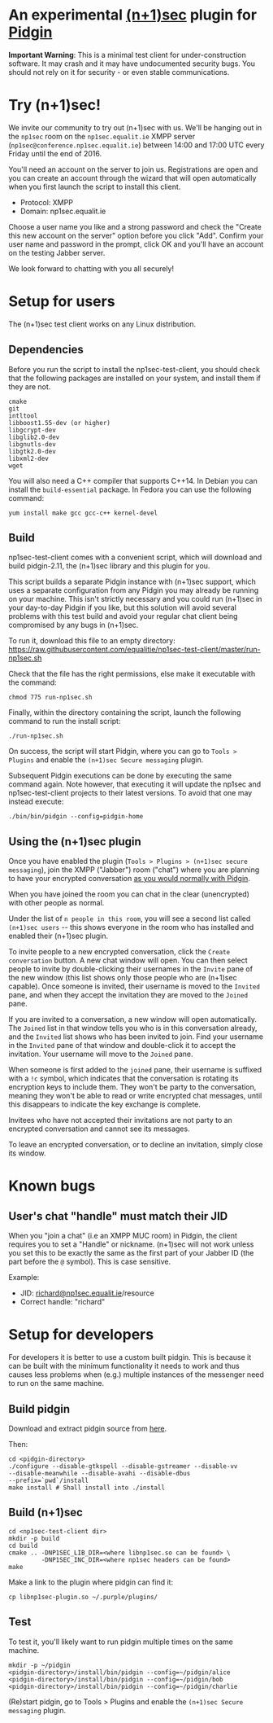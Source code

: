 An experimental [(n+1)sec](https://github.com/equalitie/np1sec) plugin for [Pidgin](https://www.pidgin.im/)
==================================================

**Important Warning**: This is a minimal test client for under-construction
software. It may crash and it may have undocumented security bugs. You should
not rely on it for security - or even stable communications.


# Try (n+1)sec!

We invite our community to try out (n+1)sec with us. We'll be hanging out in the
`np1sec` room on the `np1sec.equalit.ie` XMPP server
(`np1sec@conference.np1sec.equalit.ie`) between 14:00 and 17:00 UTC every Friday
until the end of 2016.

You'll need an account on the server to join us. Registrations are open and you
can create an account through the wizard that will open automatically when you
first launch the script to install this client.

* Protocol: XMPP
* Domain: np1sec.equalit.ie

Choose a user name you like and a strong password and check the "Create this new
account on the server" option before you click "Add". Confirm your user name and
password in the prompt, click OK and you'll have an account on the testing
Jabber server.

We look forward to chatting with you all securely!

# Setup for users

The (n+1)sec test client works on any Linux distribution.

## Dependencies

Before you run the script to install the np1sec-test-client, you should check
that the following packages are installed on your system, and install them if
they are not.

```
cmake
git
intltool
libboost1.55-dev (or higher)
libgcrypt-dev
libglib2.0-dev
libgnutls-dev
libgtk2.0-dev
libxml2-dev
wget
```

You will also need a C++ compiler that supports C++14. In Debian you can install
the `build-essential` package. In Fedora you can use the following command:

```
yum install make gcc gcc-c++ kernel-devel
```


## Build

np1sec-test-client comes with a convenient script, which will download and
build pidgin-2.11, the (n+1)sec library and this plugin for you.

This script builds a separate Pidgin instance with (n+1)sec support, which uses
a separate configuration from any Pidgin you may already be running on your
machine. This isn't strictly necessary and you could run (n+1)sec in your
day-to-day Pidgin if you like, but this solution will avoid several problems
with this test build and avoid your regular chat client being compromised by
any bugs in (n+1)sec.

To run it, download this file to an empty directory:
https://raw.githubusercontent.com/equalitie/np1sec-test-client/master/run-np1sec.sh

Check that the file has the right permissions, else make it executable with the
command:

```
chmod 775 run-np1sec.sh
```

Finally, within the directory containing the script, launch the following
command to run the install script:

```
./run-np1sec.sh
```

On success, the script will start Pidgin, where you can go to `Tools > Plugins`
and enable the `(n+1)sec Secure messaging` plugin.

Subsequent Pidgin executions can be done by executing the same command again.
Note however, that executing it will update the np1sec and np1sec-test-client
projects to their latest versions. To avoid that one may instead execute:

```
./bin/bin/pidgin --config=pidgin-home
```


## Using the (n+1)sec plugin

Once you have enabled the plugin (`Tools > Plugins > (n+1)sec secure
messaging`), join the XMPP ("Jabber") room ("chat") where you are planning to
have your encrypted conversation [as you would normally with
Pidgin](https://developer.pidgin.im/wiki/Using%20Pidgin#ChatroomsConferences).

When you have joined the room you can chat in the clear (unencrypted) with
other people as normal.

Under the list of `n people in this room`, you will see a second list called
`(n+1)sec users` -- this shows everyone in the room who has installed and
enabled their (n+1)sec plugin.

To invite people to a new encrypted conversation, click the `Create
conversation` button. A new chat window will open. You can then select people
to invite by double-clicking their usernames in the `Invite` pane of the new
window (this list shows only those people who are (n+1)sec capable). Once
someone is invited, their username is moved to the `Invited` pane, and when
they accept the invitation they are moved to the `Joined` pane.

If you are invited to a conversation, a new window will open automatically.
The `Joined` list in that window tells you who is in this conversation already,
and the `Invited` list shows who has been invited to join. Find your username
in the `Invited` pane of that window and double-click it to accept the
invitation. Your username will move to the `Joined` pane.

When someone is first added to the `joined` pane, their username is suffixed
with a `!c` symbol, which indicates that the conversation is rotating its
encryption keys to include them. They won't be party to the conversation,
meaning they won't be able to read or write encrypted chat messages, until this
disappears to indicate the key exchange is complete.

Invitees who have not accepted their invitations are not party to an encrypted
conversation and cannot see its messages.

To leave an encrypted conversation, or to decline an invitation, simply close
its window.


# Known bugs

## User's chat "handle" must match their JID

When you "join a chat" (i.e an XMPP MUC room) in Pidgin, the client requires
you to set a "Handle" or nickname. (n+1)sec will not work unless you set this
to be exactly the same as the first part of your Jabber ID (the part before the `@`
symbol). This is case sensitive.

Example:

- JID: richard@np1sec.equalit.ie/resource
- Correct handle: "richard"


# Setup for developers

For developers it is better to use a custom built pidgin. This is because it can
be built with the minimum functionality it needs to work and thus causes less
problems when (e.g.) multiple instances of the messenger need to run on the same
machine.


## Build pidgin

Download and extract pidgin source from
[here](https://www.pidgin.im/download/source/).

Then:

```
cd <pidgin-directory>
./configure --disable-gtkspell --disable-gstreamer --disable-vv
--disable-meanwhile --disable-avahi --disable-dbus
--prefix=`pwd`/install
make install # Shall install into ./install
```

## Build (n+1)sec

```
cd <np1sec-test-client dir>
mkdir -p build
cd build
cmake .. -DNP1SEC_LIB_DIR=<where libnp1sec.so can be found> \
         -DNP1SEC_INC_DIR=<where np1sec headers can be found>
make
```

Make a link to the plugin where pidgin can find it:

```
cp libnp1sec-plugin.so ~/.purple/plugins/
```

## Test

To test it, you'll likely want to run pidgin multiple times on the same machine.

```
mkdir -p ~/pidgin
<pidgin-directory>/install/bin/pidgin --config=~/pidgin/alice
<pidgin-directory>/install/bin/pidgin --config=~/pidgin/bob
<pidgin-directory>/install/bin/pidgin --config=~/pidgin/charlie
```

(Re)start pidgin, go to Tools > Plugins and enable the `(n+1)sec Secure
messaging` plugin.
